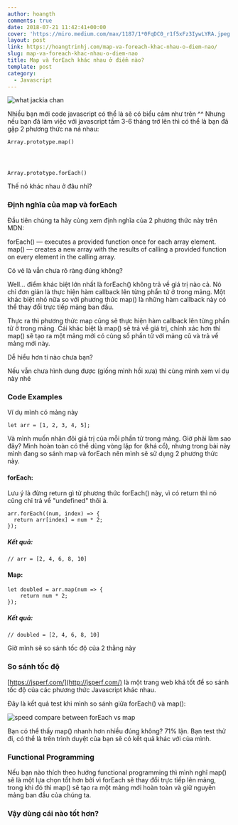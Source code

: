 ```yaml
---
author: hoangth
comments: true
date: 2018-07-21 11:42:41+00:00
cover: 'https://miro.medium.com/max/1187/1*0FqDC0_r1f5xFz3IywLYRA.jpeg'
layout: post
link: https://hoangtrinhj.com/map-va-foreach-khac-nhau-o-diem-nao/
slug: map-va-foreach-khac-nhau-o-diem-nao
title: Map và forEach khác nhau ở điểm nào?
template: post
category:
  - Javascript
---
```


![what jackia chan](https://lecoder.io/wp-content/uploads/2018/07/what.png)

Nhiều bạn mới code javascript có thể là sẽ có biểu cảm như trên ^^ Nhưng nếu bạn đã làm việc với javascript tầm 3-6 tháng trở lên thì có thể là bạn đã gặp 2 phương thức na ná nhau:

    Array.prototype.map()




    Array.prototype.forEach()

Thế nó khác nhau ở đâu nhỉ?

### Định nghĩa của map và forEach

Đầu tiên chúng ta hãy cùng xem định nghĩa của 2 phương thức này trên MDN:

forEach() — executes a provided function once for each array element.
map() — creates a new array with the results of calling a provided function on every element in the calling array.

Có vẻ là vẫn chưa rõ ràng đúng không?

Well... điểm khác biệt lớn nhất là forEach() không trả về giá trị nào cả. Nó chỉ đơn giản là thực hiện hàm callback lên từng phẩn tử ở trong mảng. Một khác biệt nhỏ nữa so với phương thức map() là những hàm callback này có thể thay đổi trực tiếp mảng ban đầu.

Thực ra thì phương thức map cũng sẽ thực hiện hàm callback lên từng phần tử ở trong mảng. Cái khác biệt là map() sẽ trả về giá trị, chính xác hơn thì map() sẽ tạo ra một mảng mới có cùng số phần tử với mảng cũ và trả về mảng mới này.

Dễ hiểu hơn tí nào chưa bạn?

Nếu vẫn chưa hình dung được (giống mình hồi xưa) thì cùng mình xem ví dụ này nhé

### Code Examples

Ví dụ mình có mảng này

    let arr = [1, 2, 3, 4, 5];

Và mình muốn nhân đôi giá trị của mỗi phần tử trong mảng. Giờ phải làm sao đây? Mình hoàn toàn có thể dùng vòng lặp for (khá cổ), nhưng trong bài này mình đang so sánh map và forEach nên mình sẽ sử dụng 2 phương thức này.

#### forEach:

Lưu ý là đừng return gì từ phương thức forEach() này, vì có return thì nó cũng chỉ trả về "undefined" thôi à.

    arr.forEach((num, index) => {
      return arr[index] = num * 2;
    });

##### Kết quả:

    // arr = [2, 4, 6, 8, 10]

#### Map:

    let doubled = arr.map(num => {
        return num * 2;
    });

##### Kết quả:

    // doubled = [2, 4, 6, 8, 10]

Giờ mình sẽ so sánh tốc độ của 2 thằng này

### So sánh tốc độ

[https://jsperf.com/](http://jsperf.com/) là một trang web khá tốt để so sánh tốc độ của các phương thức Javascript khác nhau.

Đây là kết quả test khi mình so sánh giữa forEach() và map():

![speed compare between forEach vs map](https://lecoder.io/wp-content/uploads/2018/07/speed-compare.png)

Bạn có thể thấy map() nhanh hơn nhiều đúng không? 71% lận. Bạn test thử đi, có thể là trên trình duyệt của bạn sẽ có kết quả khác với của mình.

### Functional Programming

Nếu bạn nào thích theo hướng functional programming thì mình nghĩ map() sẽ là một lựa chọn tốt hơn bởi vì forEach sẽ thay đổi trực tiếp lên mảng, trong khi đó thì map() sẽ tạo ra một mảng mới hoàn toàn và giữ nguyên mảng ban đầu của chúng ta.

### Vậy dùng cái nào tốt hơn?
